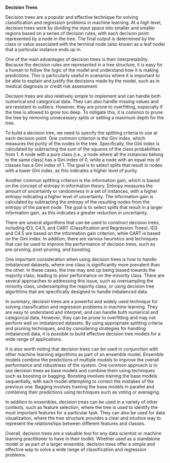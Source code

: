 <strong>Decision Trees</strong>

Decision trees are a popular and effective technique for solving classification and regression problems in machine learning. At a high level, decision trees work by dividing the input space into smaller and smaller regions based on a series of decision rules, with each decision point represented by a node in the tree. The final output is determined by the class or value associated with the terminal node (also known as a leaf node) that a particular instance ends up in.

One of the main advantages of decision trees is their interpretability. Because the decision rules are represented in a tree structure, it is easy for a human to follow the logic of the model and understand how it is making predictions. This is particularly useful in scenarios where it is important to be able to explain and justify the decisions made by the model, such as in medical diagnosis or credit risk assessment.

Decision trees are also relatively simple to implement and can handle both numerical and categorical data. They can also handle missing values and are resistant to outliers. However, they are prone to overfitting, especially if the tree is allowed to grow too deep. To mitigate this, it is common to prune the tree by removing unnecessary splits or setting a maximum depth for the tree.

To build a decision tree, we need to specify the splitting criteria to use at each decision point. One common criterion is the Gini index, which measures the purity of the nodes in the tree. Specifically, the Gini index is calculated by subtracting the sum of the squares of the class probabilities from 1. A node with a pure class (i.e., a node where all the instances belong to the same class) has a Gini index of 0, while a node with an equal mix of classes has a Gini index of 1. The goal is to select splits that result in nodes with a lower Gini index, as this indicates a higher level of purity.

Another common splitting criterion is the information gain, which is based on the concept of entropy in information theory. Entropy measures the amount of uncertainty or randomness in a set of instances, with a higher entropy indicating a higher level of uncertainty. The information gain is calculated by subtracting the entropy of the resulting nodes from the entropy of the parent node. The goal is to select splits that result in a larger information gain, as this indicates a greater reduction in uncertainty.

There are several algorithms that can be used to construct decision trees, including ID3, C4.5, and CART (Classification and Regression Trees). ID3 and C4.5 are based on the information gain criterion, while CART is based on the Gini index. In addition, there are various heuristics and techniques that can be used to improve the performance of decision trees, such as pre-pruning, post-pruning, and boosting.

One important consideration when using decision trees is how to handle imbalanced datasets, where one class is significantly more prevalent than the other. In these cases, the tree may end up being biased towards the majority class, leading to poor performance on the minority class. There are several approaches to addressing this issue, such as oversampling the minority class, undersampling the majority class, or using decision tree algorithms that are specifically designed to handle imbalanced data.

In summary, decision trees are a powerful and widely used technique for solving classification and regression problems in machine learning. They are easy to understand and interpret, and can handle both numerical and categorical data. However, they can be prone to overfitting and may not perform well on imbalanced datasets. By using appropriate splitting criteria and pruning techniques, and by considering strategies for handling imbalanced data, it is possible to build effective decision tree models for a wide range of applications.

It is also worth noting that decision trees can be used in conjunction with other machine learning algorithms as part of an ensemble model. Ensemble models combine the predictions of multiple models to improve the overall performance and robustness of the system. One common approach is to use decision trees as base models and combine them using techniques such as boosting or bagging. Boosting involves training the base models sequentially, with each model attempting to correct the mistakes of the previous one. Bagging involves training the base models in parallel and combining their predictions using techniques such as voting or averaging.

In addition to ensembles, decision trees can be used in a variety of other contexts, such as feature selection, where the tree is used to identify the most important features for a particular task. They can also be used for data visualization, where the tree structure provides a clear and intuitive way to represent the relationships between different features and classes.

Overall, decision trees are a valuable tool for any data scientist or machine learning practitioner to have in their toolkit. Whether used as a standalone model or as part of a larger ensemble, decision trees offer a simple and effective way to solve a wide range of classification and regression problems.